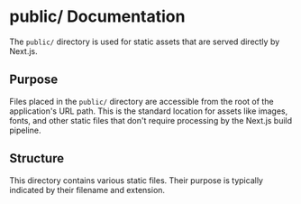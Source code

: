 # public/ Documentation

The `public/` directory is used for static assets that are served directly by Next.js.

## Purpose

Files placed in the `public/` directory are accessible from the root of the application's URL path. This is the standard location for assets like images, fonts, and other static files that don't require processing by the Next.js build pipeline.

## Structure

This directory contains various static files. Their purpose is typically indicated by their filename and extension.

